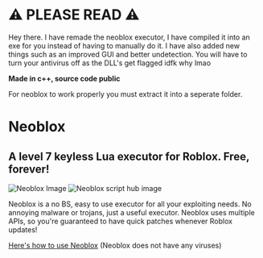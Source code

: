# ⚠️ PLEASE READ ⚠️
Hey there. I have remade the neoblox executor, I have compiled it into an exe for you instead of having to 
manually do it. I have also added new things such as an improved GUI and better undetection.
You will have to turn your antivirus off as the DLL's get flagged idfk why lmao

**Made in c++, source code public**

For neoblox to work properly you must extract it into a seperate folder.

# Neoblox

## A level 7 keyless Lua executor for Roblox. Free, forever!

![Neoblox Image](https://us-east-1.tixte.net/uploads/plextora.is-from.space/Neoblox_ug8MIY1Zmr.png)
![Neoblox script hub image](https://us-east-1.tixte.net/uploads/plextora.is-from.space/Neoblox_TLgFMxRhq6.png)

Neoblox is a no BS, easy to use executor for all your exploiting needs. No annoying malware or trojans, just a useful executor. Neoblox uses multiple APIs, so you're guaranteed to have quick patches whenever Roblox updates!

[Here's how to use Neoblox](https://www.youtube.com/watch?v=TOD7yAiThVc) (Neoblox does not have any viruses)
